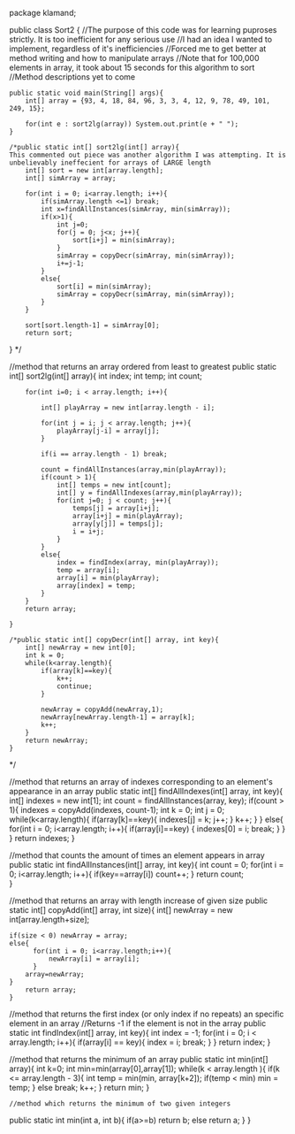 package klamand;

public class Sort2 {
//The purpose of this code was for learning puproses strictly. It is too inefficient for any serious use
//I had an idea I wanted to implement, regardless of it's inefficiencies
//Forced me to get better at method writing and how to manipulate arrays
//Note that for 100,000 elements in array, it took about 15 seconds for this algorithm to sort
//Method descriptions yet to come

	public static void main(String[] args){
		int[] array = {93, 4, 18, 84, 96, 3, 3, 4, 12, 9, 78, 49, 101, 249, 15};

		for(int e : sort2lg(array)) System.out.print(e + " ");
	}	
	
	/*public static int[] sort2lg(int[] array){
    This commented out piece was another algorithm I was attempting. It is unbelievably ineffecient for arrays of LARGE length
		int[] sort = new int[array.length];
		int[] simArray = array;

		for(int i = 0; i<array.length; i++){
			if(simArray.length <=1) break;
			int x=findAllInstances(simArray, min(simArray));
			if(x>1){
				int j=0;
				for(j = 0; j<x; j++){
					sort[i+j] = min(simArray);
				}
				simArray = copyDecr(simArray, min(simArray));
				i+=j-1;
			} 
			else{
				sort[i] = min(simArray);
				simArray = copyDecr(simArray, min(simArray));
			}
		}
		
		sort[sort.length-1] = simArray[0];		
		return sort;
  }
  */
  
  //method that returns an array ordered from least to greatest
  public static int[] sort2lg(int[] array){
		int index;
		int temp;
		int count;
		
		for(int i=0; i < array.length; i++){
			
			int[] playArray = new int[array.length - i];
			
			for(int j = i; j < array.length; j++){
				playArray[j-i] = array[j];
			}
			
			if(i == array.length - 1) break;
			
			count = findAllInstances(array,min(playArray));
			if(count > 1){
				int[] temps = new int[count];
				int[] y = findAllIndexes(array,min(playArray));
				for(int j=0; j < count; j++){
					temps[j] = array[i+j];
					array[i+j] = min(playArray);
					array[y[j]] = temps[j];
					i = i+j;
				}
			}
			else{
				index = findIndex(array, min(playArray));
				temp = array[i];
				array[i] = min(playArray);
				array[index] = temp;
			}
		}
		return array;

	}
	
	/*public static int[] copyDecr(int[] array, int key){
		int[] newArray = new int[0];
		int k = 0;
		while(k<array.length){
			if(array[k]==key){
				k++;
				continue;
			}

			newArray = copyAdd(newArray,1);
			newArray[newArray.length-1] = array[k];
			k++;
		}
		return newArray;
	}
  */
  
  //method that returns an array of indexes corresponding to an element's appearance in an array
	public static int[] findAllIndexes(int[] array, int key){
		int[] indexes = new int[1];
		int count = findAllInstances(array, key);
		if(count > 1){
			indexes = copyAdd(indexes, count-1);
			int k = 0;
			int j = 0;
			while(k<array.length){
				if(array[k]==key){
					indexes[j] = k;
					j++;
				}
				k++;
			}
		}
		else{
			for(int i = 0; i<array.length; i++){
				if(array[i]==key) {
          indexes[0] = i;
          break;
        }
			}
		}
		return indexes;
	}
	
  //method that counts the amount of times an element appears in array
	public static int findAllInstances(int[] array, int key){
		int count = 0;
		for(int i = 0; i<array.length; i++){
			if(key==array[i]) count++;
		}
		return count;	
	}
	
  //method that returns an array with length increase of given size
	public static int[] copyAdd(int[] array, int size){
		int[] newArray = new int[array.length+size];
    
    if(size < 0) newArray = array;
    else{
		  for(int i = 0; i<array.length;i++){
			  newArray[i] = array[i];
		  }
		array=newArray;
    }
		return array;
	}
	
  //method that returns the first index (or only index if no repeats) an specific element in an array
  //Returns -1 if the element is not in the array
  public static int findIndex(int[] array, int key){
		int index = -1;
		for(int i = 0; i < array.length; i++){
			if(array[i] == key){
				index = i;
				break;
			}
		}
		return index;
	}
  
  //method that returns the minimum of an array
	public static int min(int[] array){
		int k=0;
		int min=min(array[0],array[1]);
		while(k < array.length ){
			if(k <= array.length - 3){
				int temp = min(min, array[k+2]);
				if(temp < min) min = temp;
			}
			else break;
			k++;
		}
		return min;
	}
	
	//method which returns the minimum of two given integers
  public static int min(int a, int b){
		if(a>=b) return b;
		else return a;
	}
}
